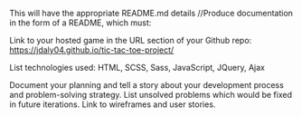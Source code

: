 This will have the appropriate README.md details
//Produce documentation in the form of a README, which must:

Link to your hosted game in the URL section of your Github repo:
https://jdaly04.github.io/tic-tac-toe-project/

List technologies used:
HTML, SCSS, Sass, JavaScript, JQuery, Ajax

Document your planning and tell a story about your development process and problem-solving strategy.
List unsolved problems which would be fixed in future iterations.
Link to wireframes and user stories.

